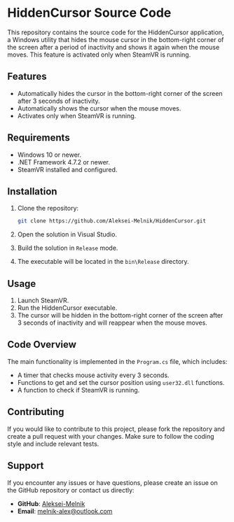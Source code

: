 # HiddenCursor Source Code

This repository contains the source code for the HiddenCursor application, a Windows utility that hides the mouse cursor in the bottom-right corner of the screen after a period of inactivity and shows it again when the mouse moves. This feature is activated only when SteamVR is running.

## Features
- Automatically hides the cursor in the bottom-right corner of the screen after 3 seconds of inactivity.
- Automatically shows the cursor when the mouse moves.
- Activates only when SteamVR is running.

## Requirements
- Windows 10 or newer.
- .NET Framework 4.7.2 or newer.
- SteamVR installed and configured.

## Installation
1. Clone the repository:
    ```sh
    git clone https://github.com/Aleksei-Melnik/HiddenCursor.git
    ```

2. Open the solution in Visual Studio.

3. Build the solution in `Release` mode.

4. The executable will be located in the `bin\Release` directory.

## Usage
1. Launch SteamVR.
2. Run the HiddenCursor executable.
3. The cursor will be hidden in the bottom-right corner of the screen after 3 seconds of inactivity and will reappear when the mouse moves.

## Code Overview
The main functionality is implemented in the `Program.cs` file, which includes:
- A timer that checks mouse activity every 3 seconds.
- Functions to get and set the cursor position using `user32.dll` functions.
- A function to check if SteamVR is running.

## Contributing
If you would like to contribute to this project, please fork the repository and create a pull request with your changes. Make sure to follow the coding style and include relevant tests.

## Support
If you encounter any issues or have questions, please create an issue on the GitHub repository or contact us directly:
- **GitHub**: [Aleksei-Melnik](https://github.com/Aleksei-Melnik)
- **Email**: melnik-alex@outlook.com
